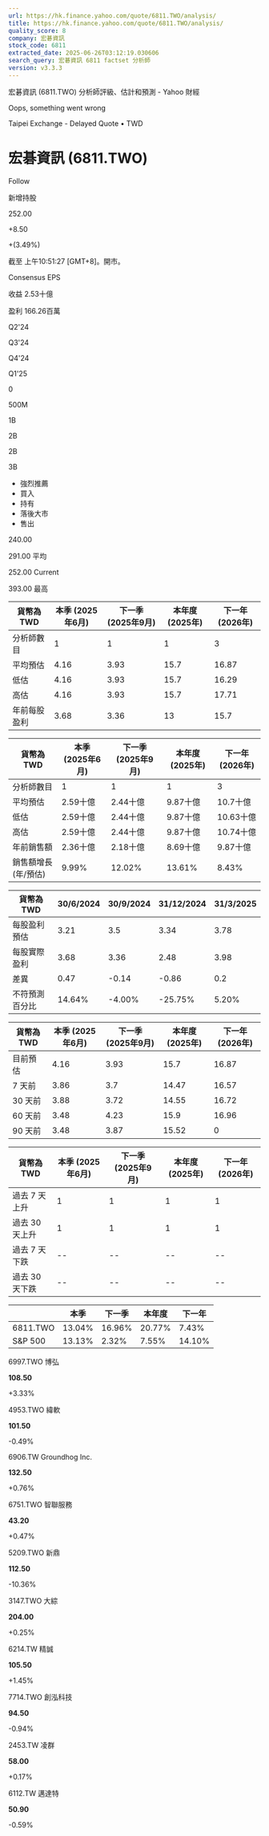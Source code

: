 ```yaml
---
url: https://hk.finance.yahoo.com/quote/6811.TWO/analysis/
title: https://hk.finance.yahoo.com/quote/6811.TWO/analysis/
quality_score: 8
company: 宏碁資訊
stock_code: 6811
extracted_date: 2025-06-26T03:12:19.030606
search_query: 宏碁資訊 6811 factset 分析師
version: v3.3.3
---
```


宏碁資訊 (6811.TWO) 分析師評級、估計和預測 - Yahoo 財經


Oops, something went wrong

 

Taipei Exchange - Delayed Quote • TWD 

# 宏碁資訊 (6811.TWO)

Follow

 

新增持股

252.00

+8.50

+(3.49%)

截至 上午10:51:27 [GMT+8]。開市。

Consensus EPS

收益 2.53十億

盈利 166.26百萬

Q2'24

Q3'24

Q4'24

Q1'25

0

500M

1B

2B

2B

3B

* 強烈推薦
* 買入
* 持有
* 落後大市
* 售出

240.00

291.00 平均

252.00 Current

393.00 最高

| 貨幣為TWD | 本季 (2025年6月) | 下一季 (2025年9月) | 本年度 (2025年) | 下一年 (2026年) |
| --- | --- | --- | --- | --- |
| 分析師數目 | 1 | 1 | 1 | 3 |
| 平均預估 | 4.16 | 3.93 | 15.7 | 16.87 |
| 低估 | 4.16 | 3.93 | 15.7 | 16.29 |
| 高估 | 4.16 | 3.93 | 15.7 | 17.71 |
| 年前每股盈利 | 3.68 | 3.36 | 13 | 15.7 |

| 貨幣為TWD | 本季 (2025年6月) | 下一季 (2025年9月) | 本年度 (2025年) | 下一年 (2026年) |
| --- | --- | --- | --- | --- |
| 分析師數目 | 1 | 1 | 1 | 3 |
| 平均預估 | 2.59十億 | 2.44十億 | 9.87十億 | 10.7十億 |
| 低估 | 2.59十億 | 2.44十億 | 9.87十億 | 10.63十億 |
| 高估 | 2.59十億 | 2.44十億 | 9.87十億 | 10.74十億 |
| 年前銷售額 | 2.36十億 | 2.18十億 | 8.69十億 | 9.87十億 |
| 銷售額增長 (年/預估) | 9.99% | 12.02% | 13.61% | 8.43% |

| 貨幣為TWD | 30/6/2024 | 30/9/2024 | 31/12/2024 | 31/3/2025 |
| --- | --- | --- | --- | --- |
| 每股盈利預估 | 3.21 | 3.5 | 3.34 | 3.78 |
| 每股實際盈利 | 3.68 | 3.36 | 2.48 | 3.98 |
| 差異 | 0.47 | -0.14 | -0.86 | 0.2 |
| 不符預測百分比 | 14.64% | -4.00% | -25.75% | 5.20% |

| 貨幣為TWD | 本季 (2025年6月) | 下一季 (2025年9月) | 本年度 (2025年) | 下一年 (2026年) |
| --- | --- | --- | --- | --- |
| 目前預估 | 4.16 | 3.93 | 15.7 | 16.87 |
| 7 天前 | 3.86 | 3.7 | 14.47 | 16.57 |
| 30 天前 | 3.88 | 3.72 | 14.55 | 16.72 |
| 60 天前 | 3.48 | 4.23 | 15.9 | 16.96 |
| 90 天前 | 3.48 | 3.87 | 15.52 | 0 |

| 貨幣為TWD | 本季 (2025年6月) | 下一季 (2025年9月) | 本年度 (2025年) | 下一年 (2026年) |
| --- | --- | --- | --- | --- |
| 過去 7 天上升 | 1 | 1 | 1 | 1 |
| 過去 30 天上升 | 1 | 1 | 1 | 1 |
| 過去 7 天下跌 | -- | -- | -- | -- |
| 過去 30 天下跌 | -- | -- | -- | -- |

|  | 本季 | 下一季 | 本年度 | 下一年 |
| --- | --- | --- | --- | --- |
| 6811.TWO | 13.04% | 16.96% | 20.77% | 7.43% |
| S&P 500 | 13.13% | 2.32% | 7.55% | 14.10% |

6997.TWO  博弘

**108.50**

+3.33%

4953.TWO  緯軟

**101.50**

-0.49%

6906.TW  Groundhog Inc.

**132.50**

+0.76%

6751.TWO  智聯服務

**43.20**

+0.47%

5209.TWO  新鼎

**112.50**

-10.36%

3147.TWO  大綜

**204.00**

+0.25%

6214.TW  精誠

**105.50**

+1.45%

7714.TWO  創泓科技

**94.50**

-0.94%

2453.TW  凌群

**58.00**

+0.17%

6112.TW  邁達特

**50.90**

-0.59%